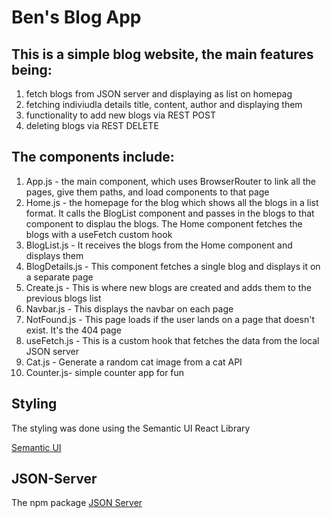 # Ben's Blog App 

## This is a simple blog website, the main features being:

1. fetch blogs from JSON server and displaying as list on homepag
2. fetching indiviudla details title, content, author and displaying them
3. functionality to add new blogs via REST POST
4. deleting blogs via REST DELETE

## The components include:

1. App.js - the main component, which uses BrowserRouter to link all the pages, give them paths, and load components to that page
2. Home.js - the homepage for the blog which shows all the blogs in a list format. It calls the BlogList component and passes in the blogs to that component to displau the blogs. The Home component fetches the blogs with a useFetch custom hook
3. BlogList.js - It receives the blogs from the Home component and displays them
4. BlogDetails.js - This component fetches a single blog and displays it on a separate page
5. Create.js - This is where new blogs are created and adds them to the previous blogs list
6. Navbar.js - This displays the navbar on each page
7. NotFound.js - This page loads if the user lands on a page that doesn't exist. It's the 404 page
8. useFetch.js - This is a custom hook that fetches the data from the local JSON server
9. Cat.js - Generate a random cat image from a cat API
10. Counter.js- simple counter app for fun

## Styling

The styling was done using the Semantic UI React Library

[Semantic UI](https://react.semantic-ui.com/)

## JSON-Server

The npm package [JSON Server](https://www.npmjs.com/package/json-server)


